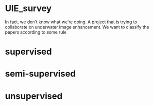 # UIE_survey

In fact, we don't know what we're doing. A project that is trying to collaborate on underwater image enhancement.
We want to classify the papers according to some rule

# supervised

# semi-supervised

# unsupervised
